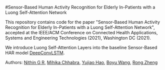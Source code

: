 #Sensor-Based Human Activity Recognition for Elderly In-Patients with a Luong Self-Attention Network

This repository contains code for the paper "Sensor-Based Human Activity Recognition for Elderly In-Patients with a Luong Self-Attention Network", accepted at the IEEE/ACM Conference on Connected Health Applications, Systems and Engineering Technologies (2021), Washington DC (2021).

We introduce Luong Self-Attention Layers into the baseline Sensor-Based HAR model [DeepConvLSTM](https://github.com/STRCWearlab/DeepConvLSTM). 

Authors: [Nithin G R](), [Mihika Chhabra](https://devfolio.co/@Mihikachh22), [Yujiao Hao](https://pulselab.humanities.mcmaster.ca/people/yujiao-hao/), [Boyu Wang](https://sites.google.com/site/borriewang/), [Rong Zheng](https://ca.linkedin.com/in/rong-zheng-1954b13)


